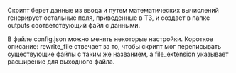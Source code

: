 Скрипт берет данные из ввода и путем математических вычислений генерирует остальные поля, приведенные в ТЗ,
и создает в папке outputs соответствующий файл с данными.

В файле config.json можно менять некоторые настройки.
Короткое описание: rewrite_file отвечает за то, чтобы скрипт мог переписывать существующие файлы с таким же названием, а file_extension указывает расширение для выходного файла.
